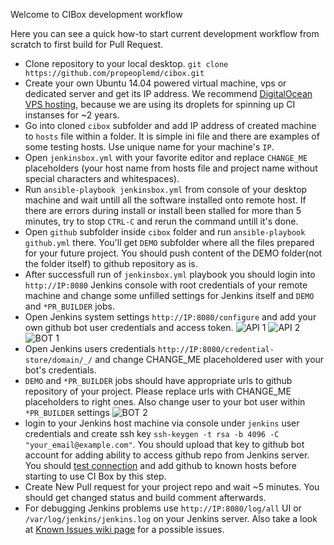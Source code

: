 Welcome to CIBox development workflow

Here you can see a quick how-to start current development workflow from scratch to first build for Pull Request.

* Clone repository to your local desktop. ```git clone https://github.com/propeoplemd/cibox.git```
* Create your own Ubuntu 14.04 powered virtual machine, vps or dedicated server and get its IP address. We recommend [DigitalOcean VPS hosting](http://bit.ly/cibox-digitalocean), because we are using its droplets for spinning up CI instanses for ~2 years.
* Go into cloned ```cibox``` subfolder and add IP address of created machine to ```hosts``` file within a folder. It is simple ini file and there are examples of some testing hosts. Use unique name for your machine's ```IP```.
* Open ```jenkinsbox.yml``` with your favorite editor and replace ```CHANGE_ME``` placeholders (your host name from hosts file and project name without special characters and whitespaces).
* Run ```ansible-playbook jenkinsbox.yml``` from console of your desktop machine and wait untill all the software installed onto remote host. If there are errors during install or install been stalled for more than 5 minutes, try to stop ```CTRL-C``` and rerun the command untill it's done.
* Open ```github``` subfolder inside ```cibox``` folder and run ```ansible-playbook github.yml``` there. You'll get ```DEMO``` subfolder where all the files prepared for your future project. You should push content of the DEMO folder(not the folder itself) to github repository as is.
* After successfull run of ```jenkinsbox.yml``` playbook you should login into ```http://IP:8080``` Jenkins console with root credentials of your remote machine and change some unfilled settings for Jenkins itself and ```DEMO``` and ```*PR_BUILDER``` jobs.
* Open Jenkins system settings ```http://IP:8080/configure``` and add your own github bot user credentials and access token.
![API 1](http://druler.com/drulerfiles/github/api1.png)
![API 2](http://druler.com/drulerfiles/github/api2.png)
![BOT 1](http://druler.com/drulerfiles/github/bot1.png)
* Open Jenkins users credentials ```http://IP:8080/credential-store/domain/_/``` and change CHANGE_ME placeholdered user with your bot's credentials.
* ```DEMO``` and ```*PR_BUILDER``` jobs should have appropriate urls to github repository of your project. Please replace urls with CHANGE_ME placeholders to right ones. Also change user to your bot user within ```*PR_BUILDER``` settings
![BOT 2](http://druler.com/drulerfiles/github/bot2.png)
* login to your Jenkins host machine via console under ```jenkins``` user credentials and create ssh key
```ssh-keygen -t rsa -b 4096 -C "your_email@example.com"```. You should upload that key to github bot account for adding ability to access github repo from Jenkins server. You should [test connection](https://help.github.com/articles/generating-ssh-keys/#step-5-test-the-connection) and add github to known hosts before starting to use CI Box by this step. 
* Create New Pull request for your project repo and wait ~5 minutes. You should get changed status and build comment afterwards.
* For debugging Jenkins problems use ```http://IP:8080/log/all``` UI or ```/var/log/jenkins/jenkins.log``` on your Jenkins server. Also take a look at [Known Issues wiki page](https://github.com/propeoplemd/cibox/wiki/Known-Issues) for a possible issues.